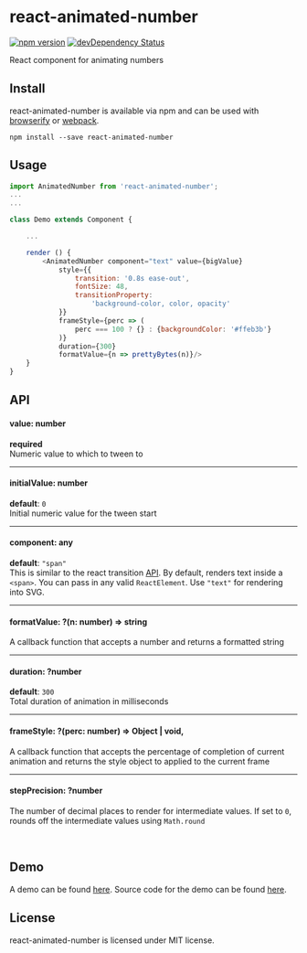 # react-animated-number
[![npm version](https://badge.fury.io/js/react-animated-number.svg)](http://badge.fury.io/js/react-animated-number)
[![devDependency Status](https://david-dm.org/ameyms/react-animated-number/dev-status.svg)](https://david-dm.org/ameyms/react-animated-number#info=devDependencies)

React component for animating numbers

## Install
react-animated-number is available via npm and can be used with [browserify](http://browserify.org/) or [webpack](https://webpack.github.io/).

```
npm install --save react-animated-number
```
## Usage

```js
import AnimatedNumber from 'react-animated-number';
...
...

class Demo extends Component {

    ...

    render () {
        <AnimatedNumber component="text" value={bigValue}
            style={{
                transition: '0.8s ease-out',
                fontSize: 48,
                transitionProperty:
                    'background-color, color, opacity'
            }}
            frameStyle={perc => (
                perc === 100 ? {} : {backgroundColor: '#ffeb3b'}
            )}
            duration={300}
            formatValue={n => prettyBytes(n)}/>
    }
}
```
## API

#### value: number
**required**<br/>
Numeric value to which to tween to

----
#### initialValue: number
**default**: `0`<br/>
Initial numeric value for the tween start

----

#### component: any
**default**: `"span"`<br/>
This is similar to the react transition [API](https://facebook.github.io/react/docs/animation.html#rendering-a-different-component). By default, renders text inside a `<span>`. You can pass in any valid `ReactElement`. Use `"text"` for rendering into SVG.

----

#### formatValue: ?(n: number) => string
A callback function that accepts a number and returns a formatted string

----

#### duration: ?number
**default**: `300`<br/>
Total duration of animation in milliseconds

----


#### frameStyle: ?(perc: number) => Object | void,
A callback function that accepts the percentage of completion of current animation and returns the style object to applied to the current frame

----

#### stepPrecision: ?number
The number of decimal places to render for intermediate values.
If set to `0`, rounds off the intermediate values using `Math.round`


<br/>


## Demo
A demo can be found [here](http://ameyms.com/react-animated-number/).
Source code for the demo can be found [here](https://github.com/ameyms/react-animated-number/blob/master/example/demo.jsx).

## License
react-animated-number is licensed under MIT license.
